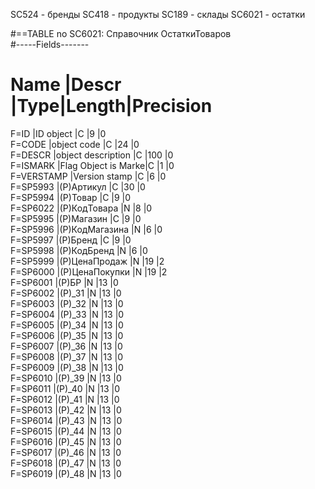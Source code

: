 SC524 - бренды
SC418 - продукты
SC189 - склады
SC6021 - остатки

#==TABLE no SC6021: Справочник ОстаткиТоваров     
#-----Fields-------
# Name      |Descr               |Type|Length|Precision
F=ID        |ID object           |C   |9     |0        
F=CODE      |object code         |C   |24    |0        
F=DESCR     |object description  |C   |100   |0        
F=ISMARK    |Flag Object is Marke|C   |1     |0        
F=VERSTAMP  |Version stamp       |C   |6     |0        
F=SP5993    |(P)Артикул          |C   |30    |0        
F=SP5994    |(P)Товар            |C   |9     |0        
F=SP6022    |(P)КодТовара        |N   |8     |0        
F=SP5995    |(P)Магазин          |C   |9     |0        
F=SP5996    |(P)КодМагазина      |N   |6     |0        
F=SP5997    |(P)Бренд            |C   |9     |0        
F=SP5998    |(P)КодБренд         |N   |6     |0        
F=SP5999    |(P)ЦенаПродаж       |N   |19    |2        
F=SP6000    |(P)ЦенаПокупки      |N   |19    |2        
F=SP6001    |(P)БР               |N   |13    |0        
F=SP6002    |(P)_31              |N   |13    |0        
F=SP6003    |(P)_32              |N   |13    |0        
F=SP6004    |(P)_33              |N   |13    |0        
F=SP6005    |(P)_34              |N   |13    |0        
F=SP6006    |(P)_35              |N   |13    |0        
F=SP6007    |(P)_36              |N   |13    |0        
F=SP6008    |(P)_37              |N   |13    |0        
F=SP6009    |(P)_38              |N   |13    |0        
F=SP6010    |(P)_39              |N   |13    |0        
F=SP6011    |(P)_40              |N   |13    |0        
F=SP6012    |(P)_41              |N   |13    |0        
F=SP6013    |(P)_42              |N   |13    |0        
F=SP6014    |(P)_43              |N   |13    |0        
F=SP6015    |(P)_44              |N   |13    |0        
F=SP6016    |(P)_45              |N   |13    |0        
F=SP6017    |(P)_46              |N   |13    |0        
F=SP6018    |(P)_47              |N   |13    |0        
F=SP6019    |(P)_48              |N   |13    |0
